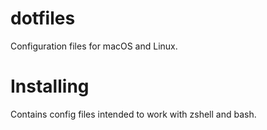 # dotfiles

Configuration files for macOS and Linux.

# Installing

Contains config files intended to work with zshell and bash.
